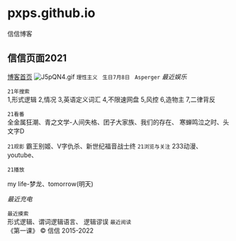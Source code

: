 # pxps.github.io
信信博客  
  ## 信信页面2021
[博客首页](https://pengxin.bk-free02.com/)
![J5pQN4.gif](https://s1.ax1x.com/2020/04/28/J5pQN4.gif)
  ```理性主义``` ``` 生日7月8日``` ``` Asperger``` 
  *最近娱乐*  
  

```21年搜索```  
1,形式逻辑 2,情况 3,英语定义词汇 4,不限速网盘 5,风控 6,造物主 7,二律背反
  
```21看番```  
全金属狂潮、青之文学-人间失格、团子大家族、我们的存在、 寒蝉鸣泣之时、头文字D

```21观影```
  霸王别姬、V字仇杀、新世纪福音战士终
```21浏览与关注``` 
233动漫、youtube、    

```21播放```  
 
my life-梦龙、tomorrow(明天)
  
      
   
*最近充电*  


```最近摸索```  
形式逻辑、谓词逻辑语言、  逻辑谬误
```最近阅读```    
《第一课》
 © 信信 2015-2022

